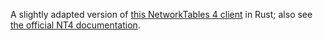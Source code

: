 A slightly adapted version of [this NetworkTables 4 client](https://github.com/wilsonwatson/nt4-rs) in Rust; also see [the official NT4 documentation](https://github.com/wpilibsuite/allwpilib/blob/main/ntcore/doc/networktables4.adoc).